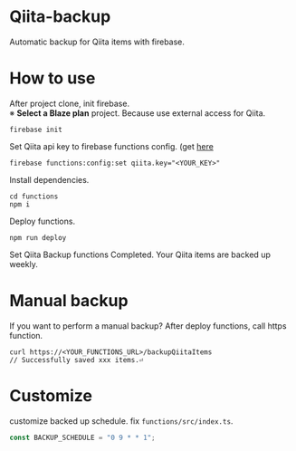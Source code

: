 # Qiita-backup
Automatic backup for Qiita items with firebase.

# How to use

After project clone, init firebase.  
※ **Select a Blaze plan** project. Because use external access for Qiita.

```
firebase init
```

Set Qiita api key to firebase functions config. (get [here](https://qiita.com/settings/applications)

```
firebase functions:config:set qiita.key="<YOUR_KEY>"
```

Install dependencies.

```
cd functions
npm i
```

Deploy functions.

```
npm run deploy
```

Set Qiita Backup functions Completed.
Your Qiita items are backed up weekly.


# Manual backup
If you want to perform a manual backup?
After deploy functions, call https function.

```
curl https://<YOUR_FUNCTIONS_URL>/backupQiitaItems
// Successfully saved xxx items.⏎
```

# Customize

customize backed up schedule.
fix `functions/src/index.ts`.

```functions/src/index.ts
const BACKUP_SCHEDULE = "0 9 * * 1";
```







